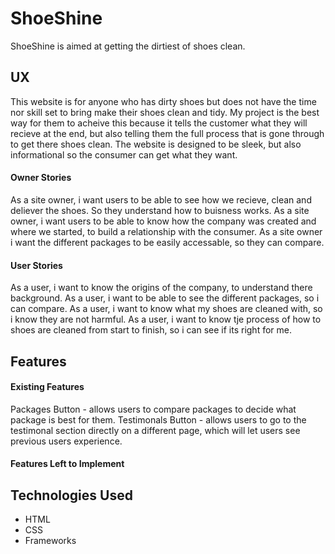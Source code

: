 # ShoeShine

ShoeShine is aimed at getting the dirtiest of shoes clean. 
 
## UX
 
This website is for anyone who has dirty shoes but does not have the time nor skill set to bring make their shoes clean and tidy. My project
is the best way for them to acheive this because it tells the customer what they will recieve at the end, but also telling them the full process
that is gone through to get there shoes clean. The website is designed to be sleek, but also informational so the consumer can get what they want.  

#### Owner Stories

As a site owner, i want users to be able to see how we recieve, clean and deliever the shoes. So they understand how to buisness works.
As a site owner, i want users to be able to know how the company was created and where we started, to build a relationship with the consumer.
As a site owner i want the different packages to be easily accessable, so they can compare.

#### User Stories

As a user, i want to know the origins of the company, to understand there background.
As a user, i want to be able to see the different packages, so i can compare.
As a user, i want to know what my shoes are cleaned with, so i know they are not harmful.
As a user, i want to know tje process of how to shoes are cleaned from start to finish, so i can see if its right for me.

## Features

#### Existing Features

Packages Button - allows users to compare packages to decide what package is best for them.
Testimonals Button - allows users to go to the testimonal section directly on a different page, which will let users see previous users experience.

#### Features Left to Implement

## Technologies Used

* HTML 
* CSS
* Frameworks
